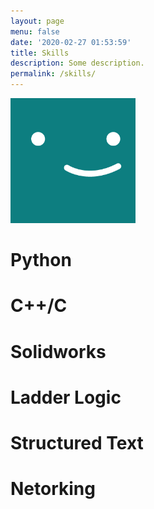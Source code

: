 ```yaml
---
layout: page
menu: false
date: '2020-02-27 01:53:59'
title: Skills
description: Some description.
permalink: /skills/
---
```


<img class="img-rounded" src="/assets/img/uploads/profile.png" alt="Thomas A. Anderson" width="200">

# Python
# C++/C
# Solidworks
# Ladder Logic
# Structured Text
# Netorking
